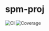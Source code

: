 # spm-proj

![CI](https://github.com/julian-m-willis/spm-proj/actions/workflows/ci.yml/badge.svg)
![Coverage](https://img.shields.io/badge/coverage-89.24%25-brightgreen)
